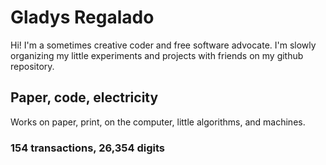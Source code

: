 # Gladys Regalado
Hi! I'm a sometimes creative coder and free software advocate. I'm slowly organizing my little experiments and projects with friends on my github repository.

## Paper, code, electricity
Works on paper, print, on the computer, little algorithms, and machines.

### 154 transactions, 26,354 digits
